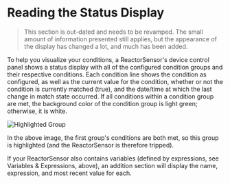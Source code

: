 # Reading the Status Display

> This section is out-dated and needs to be revamped. The small amount of information presented still applies, but the appearance of the display has changed a lot, and much has been added.

To help you visualize your conditions, a ReactorSensor's device control panel shows a status display with all of the configured condition groups and their respective conditions. Each condition line shows the condition as configured, as well as the current value for the condition, whether or not the condition is currently matched (true), and the date/time at which the last change in match state occurred. If all conditions within a condition group are met, the background color of the condition group is light green; otherwise, it is white.

![Highlighted Group](https://www.toggledbits.com/sites/default/files/inline-images/Reactor%20Status%20Highlight.png)

In the above image, the first group's conditions are both met, so this group is highlighted (and the ReactorSensor is therefore tripped).

If your ReactorSensor also contains variables (defined by expressions, see Variables & Expressions, above), an addition section will display the name, expression, and most recent value for each.

